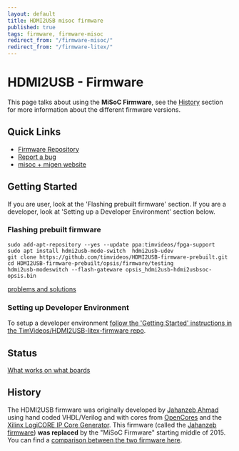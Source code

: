 ```yaml
---
layout: default
title: HDMI2USB misoc firmware
published: true
tags: firmware, firmware-misoc
redirect_from: "/firmware-misoc/"
redirect_from: "/firmware-litex/"
---
```


# HDMI2USB - Firmware

This page talks about using the **MiSoC Firmware**, see the [History](#history)
section for more information about the different firmware versions.


## Quick Links

 * [Firmware Repository](https://github.com/timvideos/HDMI2USB-misoc-firmware)
 * [Report a bug](https://github.com/timvideos/HDMI2USB-misoc-firmware/issues/new)
 * [misoc + migen website](https://m-labs.hk/gateware.html)


## Getting Started

If you are user, look at the 'Flashing prebuilt firmware' section.
If you are a developer, look at 'Setting up a Developer Environment' section
below. 

### Flashing prebuilt firmware
```
sudo add-apt-repository --yes --update ppa:timvideos/fpga-support
sudo apt install hdmi2usb-mode-switch  hdmi2usb-udev
git clone https://github.com/timvideos/HDMI2USB-firmware-prebuilt.git  
cd HDMI2USB-firmware-prebuilt/opsis/firmware/testing
hdmi2usb-modeswitch --flash-gateware opsis_hdmi2usb-hdmi2usbsoc-opsis.bin
```
[problems and solutions](flash-gateware)

### Setting up Developer Environment

To setup a developer environment
[follow the 'Getting Started' instructions in the TimVideos/HDMI2USB-litex-firmware repo](https://github.com/timvideos/HDMI2USB-litex-firmware/blob/master/getting-started.md).

## Status

[What works on what boards](status)

## History

The HDMI2USB firmware was originally developed by
[Jahanzeb Ahmad](https://github.com/jahanzeb) using hand coded VHDL/Verilog and with
cores from [OpenCores](OpenCores.org) and the
[Xilinx LogiCORE IP Core Generator](http://www.xilinx.com/ise/products/coregen_overview.pdf).
This firmware (called the [Jahanzeb firmware](../firmware-jahanzeb)) **was
replaced** by the "MiSoC Firmware" starting middle of 2015. You can find a
[comparison between the two firmware here](../firmware-compare).
